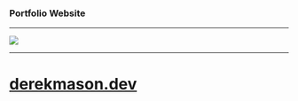 
### Portfolio Website

---

![]('./client/public/assets/readme1.png')

---

# [derekmason.dev](https://www.derekmason.dev/)
